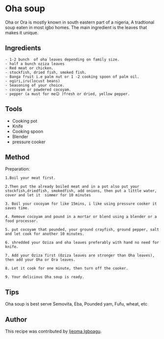 # Oha soup
Oha or Ora is mostly known in south eastern part of a nigeria, A tradtional soup eaten in most igbo homes. The main ingredient is the leaves that makes it unique.

## Ingredients
```
- 1-2 bunch  of oha leaves depending on family size.
- half a bunch oziza leaves
- Red meat or chicken.
- stockfish, dried fish, smoked fish.
- Banga fruit i.e palm nut or 1 -2 cooking spoon of palm oil.
- ogiri,iru(locust beans)
- Seasoning of your choice.
- cocoyam or powdered cocoyam.
- pepper (a must for me😉 )fresh or dried, yellow pepper.
```

## Tools
- Cooking pot 
- Knife
- Cooking spoon
- Blender
- pressure cooker

## Method
Preparation:
```
1.Boil your meat first.

2.Then put the already boiled meat and in a pot also put your stockfish,driedfish, smokedfish, add onions, then put a little water, cover and let it  simmer for 10 minutes

3. Boil your cocoyam for like 15mins, i like using pressure cooker it saves time.

4. Remove cocoyam and pound in a mortar or blend using a blender or a food processor.

5. put cocoyam that pounded, your ground crayfish, ground pepper, salt and let cook for another 10 minutes.

6. shredded your Oziza and oha leaves preferably with hand no need for knife.

7. Add your Oziza first (Oziza leaves are stronger than Oha leaves), then add your Oha or Ora leaves.

8. Let it cook for one minute, then turn off the cooker.

9. Your delicious Oha soup is ready.

```

## Tips
Oha soup is best serve Semovita, Eba, Pounded yam, Fufu, wheat,  etc


## Author
This recipe was contributed by [Ijeoma Igboagu](https://github.com/ijayhub).
